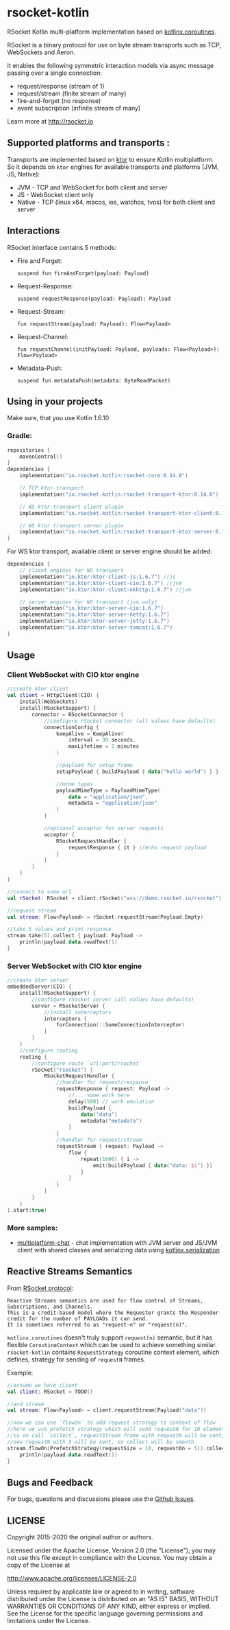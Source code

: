 # rsocket-kotlin

RSocket Kotlin multi-platform implementation based on [kotlinx.coroutines](https://github.com/Kotlin/kotlinx.coroutines).

RSocket is a binary protocol for use on byte stream transports such as TCP, WebSockets and Aeron.

It enables the following symmetric interaction models via async message passing over a single connection:

- request/response (stream of 1)
- request/stream (finite stream of many)
- fire-and-forget (no response)
- event subscription (infinite stream of many)

Learn more at http://rsocket.io

## Supported platforms and transports :

Transports are implemented based on [ktor](https://github.com/ktorio/ktor) to ensure Kotlin multiplatform. So it depends on `ktor` engines
for available transports and platforms (JVM, JS, Native):

* JVM - TCP and WebSocket for both client and server
* JS - WebSocket client only
* Native - TCP (linux x64, macos, ios, watchos, tvos) for both client and server

## Interactions

RSocket interface contains 5 methods:

* Fire and Forget:

  `suspend fun fireAndForget(payload: Payload)`
* Request-Response:

  `suspend requestResponse(payload: Payload): Payload`
* Request-Stream:

  `fun requestStream(payload: Payload): Flow<Payload>`
* Request-Channel:

  `fun requestChannel(initPayload: Payload, payloads: Flow<Payload>): Flow<Payload>`
* Metadata-Push:

  `suspend fun metadataPush(metadata: ByteReadPacket)`

## Using in your projects

Make sure, that you use Kotlin 1.6.10

### Gradle:

```kotlin
repositories {
    mavenCentral()
}
dependencies {
    implementation("io.rsocket.kotlin:rsocket-core:0.14.0")

    // TCP ktor transport
    implementation("io.rsocket.kotlin:rsocket-transport-ktor:0.14.0")

    // WS ktor transport client plugin
    implementation("io.rsocket.kotlin:rsocket-transport-ktor-client:0.14.0")

    // WS ktor transport server plugin
    implementation("io.rsocket.kotlin:rsocket-transport-ktor-server:0.14.0")
}
```

For WS ktor transport, available client or server engine should be added:

```kotlin
dependencies {
    // client engines for WS transport
    implementation("io.ktor:ktor-client-js:1.6.7") //js
    implementation("io.ktor:ktor-client-cio:1.6.7") //jvm
    implementation("io.ktor:ktor-client-okhttp:1.6.7") //jvm

    // server engines for WS transport (jvm only)
    implementation("io.ktor:ktor-server-cio:1.6.7")
    implementation("io.ktor:ktor-server-netty:1.6.7")
    implementation("io.ktor:ktor-server-jetty:1.6.7")
    implementation("io.ktor:ktor-server-tomcat:1.6.7")
}
```

## Usage

### Client WebSocket with CIO ktor engine

```kotlin
//create ktor client
val client = HttpClient(CIO) {
    install(WebSockets)
    install(RSocketSupport) {
        connector = RSocketConnector {
            //configure rSocket connector (all values have defaults)
            connectionConfig {
                keepAlive = KeepAlive(
                    interval = 30.seconds,
                    maxLifetime = 2.minutes
                )

                //payload for setup frame
                setupPayload { buildPayload { data("hello world") } }

                //mime types
                payloadMimeType = PayloadMimeType(
                    data = "application/json",
                    metadata = "application/json"
                )
            }

            //optional acceptor for server requests
            acceptor {
                RSocketRequestHandler {
                    requestResponse { it } //echo request payload
                }
            }
        }
    }
}

//connect to some url
val rSocket: RSocket = client.rSocket("wss://demo.rsocket.io/rsocket")

//request stream
val stream: Flow<Payload> = rSocket.requestStream(Payload.Empty)

//take 5 values and print response
stream.take(5).collect { payload: Payload ->
    println(payload.data.readText())
}
```

### Server WebSocket with CIO ktor engine

```kotlin
//create ktor server
embeddedServer(CIO) {
    install(RSocketSupport) {
        //configure rSocket server (all values have defaults)
        server = RSocketServer {
            //install interceptors
            interceptors {
                forConnection(::SomeConnectionInterceptor)
            }
        }
    }
    //configure routing
    routing {
        //configure route `url:port/rsocket`
        rSocket("rsocket") {
            RSocketRequestHandler {
                //handler for request/response
                requestResponse { request: Payload ->
                    //... some work here
                    delay(500) // work emulation
                    buildPayload {
                        data("data")
                        metadata("metadata")
                    }
                }
                //handler for request/stream      
                requestStream { request: Payload ->
                    flow {
                        repeat(1000) { i ->
                            emit(buildPayload { data("data: $i") })
                        }
                    }
                }
            }
        }
    }
}.start(true)
```

### More samples:

- [multiplatform-chat](samples/chat) - chat implementation with JVM server and JS/JVM client with shared classes and
  serializing data using [kotlinx.serialization](https://github.com/Kotlin/kotlinx.serialization)

## Reactive Streams Semantics

From [RSocket protocol](https://github.com/rsocket/rsocket/blob/master/Protocol.md#reactive-streams-semantics):

    Reactive Streams semantics are used for flow control of Streams, Subscriptions, and Channels. 
    This is a credit-based model where the Requester grants the Responder credit for the number of PAYLOADs it can send. 
    It is sometimes referred to as "request-n" or "request(n)".

`kotlinx.coroutines` doesn't truly support `request(n)` semantic, but it has flexible `CoroutineContext`
which can be used to achieve something similar. `rsocket-kotlin` contains `RequestStrategy` coroutine context element, which defines,
strategy for sending of `requestN` frames.

Example:

```kotlin
//assume we have client
val client: RSocket = TODO()

//and stream
val stream: Flow<Payload> = client.requestStream(Payload("data"))

//now we can use `flowOn` to add request strategy to context of flow
//here we use prefetch strategy which will send requestN for 10 elements, when, there is 5 elements left to collect
//so on call `collect`, requestStream frame with requestN will be sent, and then, after 5 elements will be collected
//new requestN with 5 will be sent, so collect will be smooth 
stream.flowOn(PrefetchStrategy(requestSize = 10, requestOn = 5)).collect { payload: Payload ->
    println(payload.data.readText())
}
```

## Bugs and Feedback

For bugs, questions and discussions please use the [Github Issues](https://github.com/rsocket/rsocket-kotlin/issues).

## LICENSE

Copyright 2015-2020 the original author or authors.

Licensed under the Apache License, Version 2.0 (the "License");
you may not use this file except in compliance with the License.
You may obtain a copy of the License at

http://www.apache.org/licenses/LICENSE-2.0

Unless required by applicable law or agreed to in writing, software
distributed under the License is distributed on an "AS IS" BASIS,
WITHOUT WARRANTIES OR CONDITIONS OF ANY KIND, either express or implied.
See the License for the specific language governing permissions and
limitations under the License.
